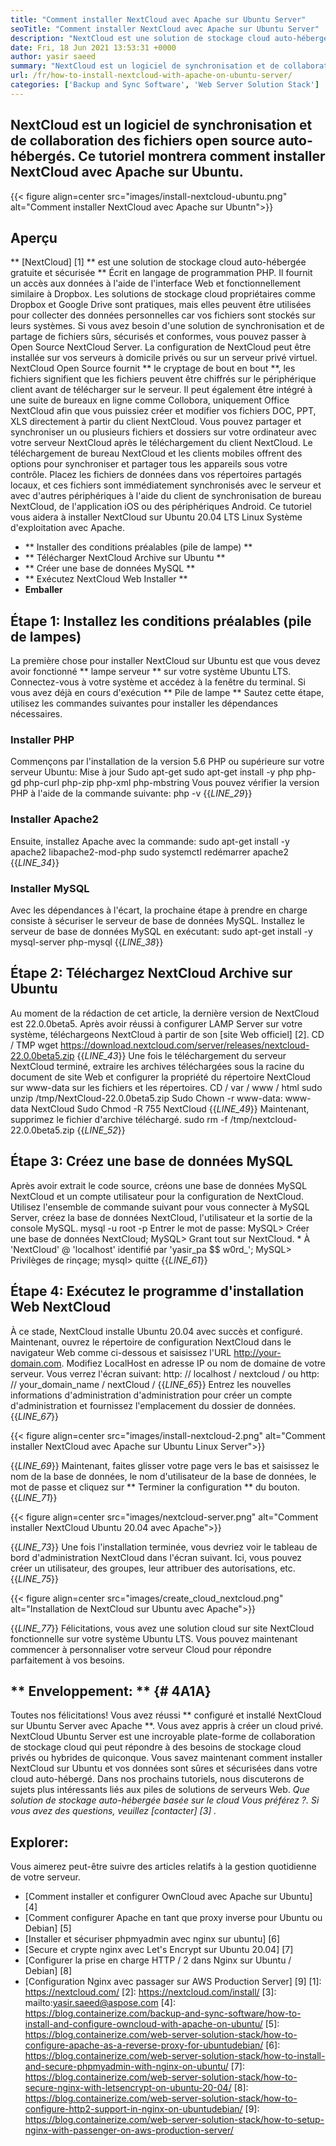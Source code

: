 ```yaml
---
title: "Comment installer NextCloud avec Apache sur Ubuntu Server" 
seoTitle: "Comment installer NextCloud avec Apache sur Ubuntu Server" 
description: "NextCloud est une solution de stockage cloud auto-hébergée open source écrite en PHP. Cet article montrera comment installer NextCloud avec Apache sur Ubuntu." 
date: Fri, 18 Jun 2021 13:53:31 +0000
author: yasir saeed
summary: "NextCloud est un logiciel de synchronisation et de collaboration des fichiers open source auto-hébergés. Ce tutoriel montrera comment installer NextCloud avec Apache sur Ubuntu." 
url: /fr/how-to-install-nextcloud-with-apache-on-ubuntu-server/
categories: ['Backup and Sync Software', 'Web Server Solution Stack']
---
```


## NextCloud est un logiciel de synchronisation et de collaboration des fichiers open source auto-hébergés. Ce tutoriel montrera comment installer NextCloud avec Apache sur Ubuntu.

{{< figure align=center src="images/install-nextcloud-ubuntu.png" alt="Comment installer NextCloud avec Apache sur Ubuntn">}}


## **Aperçu**
** [NextCloud] [1] ** est une solution de stockage cloud auto-hébergée gratuite et sécurisée ** Écrit en langage de programmation PHP. Il fournit un accès aux données à l'aide de l'interface Web et fonctionnellement similaire à Dropbox. Les solutions de stockage cloud propriétaires comme Dropbox et Google Drive sont pratiques, mais elles peuvent être utilisées pour collecter des données personnelles car vos fichiers sont stockés sur leurs systèmes. Si vous avez besoin d'une solution de synchronisation et de partage de fichiers sûrs, sécurisés et conformes, vous pouvez passer à Open Source NextCloud Server. La configuration de NextCloud peut être installée sur vos serveurs à domicile privés ou sur un serveur privé virtuel.
NextCloud Open Source fournit ** le cryptage de bout en bout **, les fichiers signifient que les fichiers peuvent être chiffrés sur le périphérique client avant de télécharger sur le serveur. Il peut également être intégré à une suite de bureaux en ligne comme Collobora, uniquement Office NextCloud afin que vous puissiez créer et modifier vos fichiers DOC, PPT, XLS directement à partir du client NextCloud. Vous pouvez partager et synchroniser un ou plusieurs fichiers et dossiers sur votre ordinateur avec votre serveur NextCloud après le téléchargement du client NextCloud. Le téléchargement de bureau NextCloud et les clients mobiles offrent des options pour synchroniser et partager tous les appareils sous votre contrôle. Placez les fichiers de données dans vos répertoires partagés locaux, et ces fichiers sont immédiatement synchronisés avec le serveur et avec d'autres périphériques à l'aide du client de synchronisation de bureau NextCloud, de l'application iOS ou des périphériques Android.
Ce tutoriel vous aidera à installer NextCloud sur Ubuntu 20.04 LTS Linux Système d'exploitation avec Apache.
  * ** Installer des conditions préalables (pile de lampe) **
  * ** Télécharger NextCloud Archive sur Ubuntu **
  * ** Créer une base de données MySQL **
  * ** Exécutez NextCloud Web Installer **
  * **Emballer**

## Étape 1: Installez les conditions préalables (pile de lampes)
La première chose pour installer NextCloud sur Ubuntu est que vous devez avoir fonctionné ** lampe serveur ** sur votre système Ubuntu LTS. Connectez-vous à votre système et accédez à la fenêtre du terminal. Si vous avez déjà en cours d'exécution ** Pile de lampe ** Sautez cette étape, utilisez les commandes suivantes pour installer les dépendances nécessaires.

### Installer PHP
Commençons par l'installation de la version 5.6 PHP ou supérieure sur votre serveur Ubuntu:
Mise à jour Sudo apt-get
sudo apt-get install -y php php-gd php-curl php-zip php-xml php-mbstring
Vous pouvez vérifier la version PHP à l'aide de la commande suivante:
php -v
{{_LINE_29_}}

### Installer Apache2
Ensuite, installez Apache avec la commande:
sudo apt-get install -y apache2 libapache2-mod-php
sudo systemctl redémarrer apache2
{{_LINE_34_}}

### Installer MySQL
Avec les dépendances à l'écart, la prochaine étape à prendre en charge consiste à sécuriser le serveur de base de données MySQL. Installez le serveur de base de données MySQL en exécutant:
sudo apt-get install -y mysql-server php-mysql
{{_LINE_38_}}

## Étape 2: Téléchargez NextCloud Archive sur Ubuntu
Au moment de la rédaction de cet article, la dernière version de NextCloud est 22.0.0beta5. Après avoir réussi à configurer LAMP Server sur votre système, téléchargeons NextCloud à partir de son [site Web officiel] [2].
CD / TMP
wget https://download.nextcloud.com/server/releases/nextcloud-22.0.0beta5.zip
{{_LINE_43_}}
Une fois le téléchargement du serveur NextCloud terminé, extraire les archives téléchargées sous la racine du document de site Web et configurer la propriété du répertoire NextCloud sur www-data sur les fichiers et les répertoires.
CD / var / www / html
sudo unzip /tmp/NextCloud-22.0.0beta5.zip
Sudo Chown -r www-data: www-data NextCloud
Sudo Chmod -R 755 NextCloud
{{_LINE_49_}}
Maintenant, supprimez le fichier d'archive téléchargé.
sudo rm -f /tmp/nextcloud-22.0.0beta5.zip
{{_LINE_52_}}

## Étape 3: Créez une base de données MySQL
Après avoir extrait le code source, créons une base de données MySQL NextCloud et un compte utilisateur pour la configuration de NextCloud. Utilisez l'ensemble de commande suivant pour vous connecter à MySQL Server, créez la base de données NextCloud, l'utilisateur et la sortie de la console MySQL.
mysql -u root -p
Entrer le mot de passe:
MySQL> Créer une base de données NextCloud;
MySQL> Grant tout sur NextCloud. * À 'NextCloud' @ 'localhost' identifié par 'yasir_pa $$ w0rd_';
MySQL> Privilèges de rinçage;
mysql> quitte
{{_LINE_61_}}

## Étape 4: Exécutez le programme d'installation Web NextCloud
À ce stade, NextCloud installe Ubuntu 20.04 avec succès et configuré. Maintenant, ouvrez le répertoire de configuration NextCloud dans le navigateur Web comme ci-dessous et saisissez l'URL http://your-domain.com. Modifiez LocalHost en adresse IP ou nom de domaine de votre serveur. Vous verrez l'écran suivant:
http: // localhost / nextcloud / ou http: // your_domain_name / nextCloud /
{{_LINE_65_}}
Entrez les nouvelles informations d'administration d'administration pour créer un compte d'administration et fournissez l'emplacement du dossier de données.
{{_LINE_67_}}

{{< figure align=center src="images/install-nextcloud-2.png" alt="Comment installer NextCloud avec Apache sur Ubuntu Linux Server">}}

{{_LINE_69_}}
Maintenant, faites glisser votre page vers le bas et saisissez le nom de la base de données, le nom d'utilisateur de la base de données, le mot de passe et cliquez sur ** Terminer la configuration ** du bouton.
{{_LINE_71_}}

{{< figure align=center src="images/nextcloud-server.png" alt="Comment installer NextCloud Ubuntu 20.04 avec Apache">}}

{{_LINE_73_}}
Une fois l'installation terminée, vous devriez voir le tableau de bord d'administration NextCloud dans l'écran suivant. Ici, vous pouvez créer un utilisateur, des groupes, leur attribuer des autorisations, etc.
{{_LINE_75_}}

{{< figure align=center src="images/create_cloud_nextcloud.png" alt="Installation de NextCloud sur Ubuntu avec Apache">}}

{{_LINE_77_}}
Félicitations, vous avez une solution cloud sur site NextCloud fonctionnelle sur votre système Ubuntu LTS. Vous pouvez maintenant commencer à personnaliser votre serveur Cloud pour répondre parfaitement à vos besoins.

## ** Enveloppement: ** {# 4A1A}
Toutes nos félicitations! Vous avez réussi ** configuré et installé NextCloud sur Ubuntu Server avec Apache **. Vous avez appris à créer un cloud privé. NextCloud Ubuntu Server est une incroyable plate-forme de collaboration de stockage cloud qui peut répondre à des besoins de stockage cloud privés ou hybrides de quiconque. Vous savez maintenant comment installer NextCloud sur Ubuntu et vos données sont sûres et sécurisées dans votre cloud auto-hébergé. Dans nos prochains tutoriels, nous discuterons de sujets plus intéressants liés aux piles de solutions de serveurs Web.
_Que solution de stockage auto-hébergée basée sur le cloud Vous préférez ?. Si vous avez des questions, veuillez [contacter] [3] ._

## Explorer:
Vous aimerez peut-être suivre des articles relatifs à la gestion quotidienne de votre serveur.
  * [Comment installer et configurer OwnCloud avec Apache sur Ubuntu] [4]
  * [Comment configurer Apache en tant que proxy inverse pour Ubuntu ou Debian] [5]
  * [Installer et sécuriser phpmyadmin avec nginx sur ubuntu] [6]
  * [Secure et crypte nginx avec Let's Encrypt sur Ubuntu 20.04] [7]
  * [Configurer la prise en charge HTTP / 2 dans Nginx sur Ubuntu / Debian] [8]
  * [Configuration Nginx avec passager sur AWS Production Server] [9]
[1]: https://nextcloud.com/
[2]: https://nextcloud.com/install/
[3]: mailto:yasir.saeed@aspose.com
[4]: https://blog.containerize.com/backup-and-sync-software/how-to-install-and-configure-owncloud-with-apache-on-ubuntu/
[5]: https://blog.containerize.com/web-server-solution-stack/how-to-configure-apache-as-a-reverse-proxy-for-ubuntudebian/
[6]: https://blog.containerize.com/web-server-solution-stack/how-to-install-and-secure-phpmyadmin-with-nginx-on-ubuntu/
[7]: https://blog.containerize.com/web-server-solution-stack/how-to-secure-nginx-with-letsencrypt-on-ubuntu-20-04/
[8]: https://blog.containerize.com/web-server-solution-stack/how-to-configure-http2-support-in-nginx-on-ubuntudebian/
[9]: https://blog.containerize.com/web-server-solution-stack/how-to-setup-nginx-with-passenger-on-aws-production-server/
